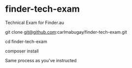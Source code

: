 # finder-tech-exam
Technical Exam for Finder.au


git clone git@github.com:carlmabugay/finder-tech-exam.git

cd finder-tech-exam

composer install

Same process as you've instructed
